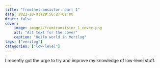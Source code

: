```yaml
---
title: "fromthetransistor: part 1"
date: 2022-10-01T20:56:27+01:00
draft: false
cover:
    image: images/fromtransistor_1_cover.png
    alt: "Alt text for the cover"
    caption: "Hello world in Verilog"
tags: ["verilog"]
categories: ["low-level"]
---
```


I recently got the urge to try and improve my knowledge of low-level stuff.
